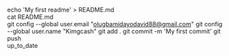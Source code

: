 echo 'My first readme' > README.md  
cat README.md  
git config --global user.email "olugbamidayodavid88@gmail.com"
git config --global user.name "Kimgcash"
git add .
git commit -m 'My first commit'
git push       
up_to_date
